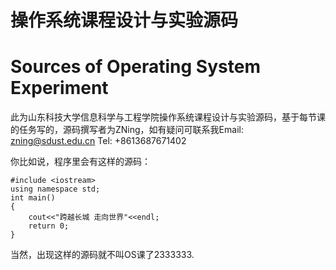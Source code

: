 # 操作系统课程设计与实验源码
# Sources of Operating System Experiment
此为山东科技大学信息科学与工程学院操作系统课程设计与实验源码，基于每节课的任务写的，源码撰写者为ZNing，如有疑问可联系我Email: <zning@sdust.edu.cn> Tel: +8613687671402

你比如说，程序里会有这样的源码：

	#include <iostream>
	using namespace std;
	int main()
	{
		cout<<"跨越长城 走向世界"<<endl;
		return 0;
	}

当然，出现这样的源码就不叫OS课了2333333.